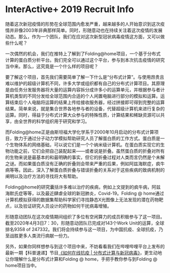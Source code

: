 # InterActive+ 2019 Recruit Info


随着这次新冠疫情的形势在全球范围内愈发严重，越来越多的人开始意识到这次疫情并非像2003年非典那样简单。同时，形随意动也在持续关注着这次疫情的发展动态。那么，作为一个团队，我们在应对这次新型冠状病毒疫情这方面，又可以做些什么呢？

<p>一次偶然的机会，我们在推特上了解到了Folding@home项目，一个基于分布式计算的蛋白质分析平台。我们完全可以通过这个平台，参与到本次抗击疫情的研究当中来。那么，这究竟是一个什么样的项目呢？</p>
    <p>要了解这个项目，首先我们需要简单了解一下什么是“分布式计算”。与使用昂贵且难以维护的超级计算机不同，许多大学或组织都有自己的分布式计算项目。其原理是由任务分发服务器将大量的运算内容拆分成许多小的运算单元，并根据参与者计算机类型的不同分发给全球范围内合适的个人闲置电脑进行部分的模拟和运算。运算结束后个人电脑将运算的结果上传给接收服务器，经过拼接即可得到完整的运算结果。简单来说，就是集合世界各地参与者的设备，代替超级计算机来进行复杂的运算。同时，得益于分布式计算大众参与的特殊性质，计算结果和稀缺资源可以共享，由全世界的科学组织用于研究和学习。</p>
    <p>而Folding@home正是由斯坦福大学化学系于2000年10月启动的分布式计算项目，致力于通过分子动力学模拟帮助研究人员了解蛋白质的工作方式。蛋白质是一个生物体系的网络基础，可以说它们是一个个纳米级计算机。在蛋白质实现它的生物功能之前，它们会把自己装配起来——或者说是折叠。虽然蛋白质的折叠对所有的生物来说是最基本的和最明确的事实，但它的折叠过程对人类而言仍然是个未解之谜。而如果蛋白质没有正确的折叠则会带来严重的后果，例如阿兹海默症，疯牛病等等。因此，深入了解蛋白质折叠与错误折叠的关系对于这些疾病的致病机制的阐明以及治疗方法的寻找将大有帮助。</p>
    <p>Folding@home的研究囊括许多难以治疗的疾病，例如上文提到的疯牛病，阿兹海默氏症等等，以及最近肆虐全球的新冠肺炎，Covid-19。Folding @ home通过计算机模拟获得的数据集帮助科学家们寻找静态X光图像上无法发现的潜在药物靶点，以及验证研究人员设计的药物如何干扰病毒增殖。</p>
    <p>形随意动团队在这次疫情期间组织了多位有空闲算力的成员积极参与了这一项目。截至2020年4月3日7：30，形随意动团队已完成对143个Work Unit的运算，全球排名9358 of 247332。我们将会持续参与这一项目，为中国抗疫、全球抗疫，乃至战胜更多人类流行病献一份力。</p>
    <p>另外，如果你同样想参与到这个项目中来，不妨看看我们在哔哩哔哩平台上发布的最新一期【科普速递】节目<a href="https://www.bilibili.com/video/BV1xK41177sy/">《如何在线抗疫 | 分布式计算与新冠病毒》</a>，更生动地让你理解什么是分布式计算和Folding @ home，手把手教你参与到Folding @ home项目当中。</p>

